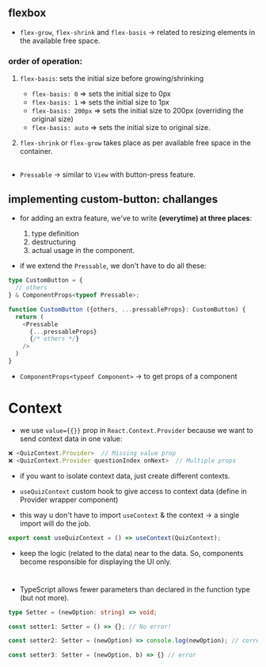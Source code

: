 ## flexbox
- `flex-grow`, `flex-shrink` and `flex-basis` -> related to resizing elements in the available free space.

### order of operation:
1. `flex-basis`: sets the initial size before growing/shrinking
    - `flex-basis: 0` => sets the initial size to 0px
    - `flex-basis: 1` => sets the initial size to 1px
    - `flex-basis: 200px` => sets the initial size to 200px (overriding the original size)
    - `flex-basis: auto` => sets the initial size to original size.

2. `flex-shrink` or `flex-grow` takes place as per available free space in the container.

##
- `Pressable` -> similar to `View` with button-press feature.

## implementing custom-button: challanges
- for adding an extra feature, we've to write **(everytime) at three places**:
    1. type definition
    2. destructuring
    3. actual usage in the component.

- if we extend the `Pressable`, we don't have to do all these:
```typescript
type CustomButton = {
  // others
} & ComponentProps<typeof Pressable>;

function CustomButton ({others, ...pressableProps}: CustomButton) {
  return (
    <Pressable
      {...pressableProps}
      {/* others */}
    />
  )
}
````

- `ComponentProps<typeof Component>` -> to get props of a component

# Context
- we use `value={{}}` prop in `React.Context.Provider` because we want to send context data in one value:
```typescript
❌ <QuizContext.Provider>  // Missing value prop
❌ <QuizContext.Provider questionIndex onNext>  // Multiple props
```
- if you want to isolate context data, just create different contexts.

- `useQuizContext` custom hook to give access to context data (define in Provider wrapper component)
- this way u don't have to import `useContext` & the context -> a single import will do the job.
```typescript
export const useQuizContext = () => useContext(QuizContext);
```

- keep the logic (related to the data) near to the data. So, components become responsible for displaying the UI only.

#
- TypeScript allows fewer parameters than declared in the function type (but not more).
```typescript
type Setter = (newOption: string) => void;

const setter1: Setter = () => {}; // No error!

const setter2: Setter = (newOption) => console.log(newOption); // correct implementation

const setter3: Setter = (newOption, b) => {} // error
```
